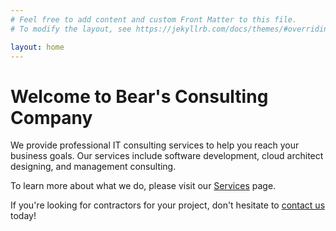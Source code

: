 ```yaml
---
# Feel free to add content and custom Front Matter to this file.
# To modify the layout, see https://jekyllrb.com/docs/themes/#overriding-theme-defaults

layout: home
---
```


# Welcome to Bear's Consulting Company
We provide professional IT consulting services to help you reach your business goals. Our services include software development, cloud architect designing, and management consulting.

To learn more about what we do, please visit our [Services](/service) page.

If you're looking for contractors for your project, don't hesitate to [contact us](/contact-us) today!
